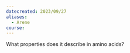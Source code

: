 ```yaml
---
datecreated: 2023/09/27
aliases:
  - Arene
course:
---
```

What properties does it describe in amino acids?